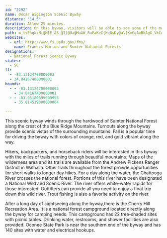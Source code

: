 ```yaml
---
id: "2292"
name: Oscar Wigington Scenic Byway
distance: "14.5"
duration: Allow 25 minutes.
description: On this byway, visitors will be able to see some of the most scenic landscape in the Sumter National Forest.
path: m_tsEhqkzNi@M[E_AS_@I}@Ua@MuAW_RuFaKeC{KqBsDy@a\{KmCgAoBkAgX_VkCwCaAuDqDgRa@uDYgHIgAe@_BiHmMe@kBYoGe@kBi@}@mAiAkA_@qDEib@bA{Bk@mD{BiCsA}@U_AEiBViBp@}x@x]}Bf@sCH}Dq@mn@qP}B}@kG{DiBq@uBSgA?gLj@y@YyBkBs@Yu@GqAX_CzBeAf@aAXa@^SbADn@\xAEn@g@r@eA`@_@v@Cn@b@xBEp@Sd@y@d@oAZgBHsBOq@Na@\w@dBc@p@aE~B{ANcAGib@uHgFgA_B_AqGgKuAgDsAeFkF}VeAkC}CoD}ImFcTmLkFiIy@g@_Bc@}Hm@sCe@qG{EcBKu@ViBhAi@J_@GaEwCqDoBe@OgJu@]KaAeAmDgFs@k@oBu@yBkCI_@S}EUiA_@_AsCmBeLOm@b@aA|A]Ro@JsAw@kAa@qAJiBl@mF~EiA`@eBYqBgA_E}EsBoBsAw@{HeBoB{@yAsA_CmD}@y@m@S{AXgAn@uCdA}Bj@{HLu@Vy@j@i@z@y@De@s@IaIoAyHGeDQmAcAuCmAuEiFkIsB{AoCo@aKa@aCYsAm@sAkAeAgCaGcR[w@i@k@iAMoAViBfAqA\{BiAkHcJ_C_AyAMiMIeAI}@k@_AyAkKqUo@}CPyGg@cDsAgC{E}BmFiBqIqDiCoCyEsHmA_Cu@mCg@kD[sAc@kAoAoBsBkBqL{BgCeB}AeCw@e@s@OyAHqEt@_Aw@wAkCkAc@oBNeK`DoB~@mElDg@NuA?_AN_@Vc@`B_@j@y@\w@CoAk@oEiDcAQ_ADm@XeAx@cAXiBKqJoCyAXSRiA`D_@bBiAlB_A^iTs@kE]kAFqChAc@CkAh@
websites:
  - url: http://www.fs.usda.gov/fms/
    name: Francis Marion and Sumter National Forests
designations:
  - National Forest Scenic Byway
states:
  - SC
ll:
  - -83.13124700000003
  - 34.84167400000001
bounds:
  - - -83.13124700000003
    - 34.84167400000001
  - - -83.05180399999995
    - 35.014519000000064

---
```


This scenic byway winds through the hardwood of Sumter National Forest along the crest of the Blue Ridge Mountains. Turnouts along the byway provide scenic vistas of the surrounding mountains. Fall is a popular time for driving the byway with colors of orange, red, and gold vibrant along the way.

Hikers, backpackers, and horseback riders will be interested in this byway with the miles of trails running through beautiful mountains. Maps of the wilderness area and its trails are available from the Andrew Pickens Ranger District in Walhalla. Other trails throughout the forest provide opportunities for short walks to longer day hikes. For a day along the water, the Chattooga River crosses the national forest. Portions of this river have been designated a National Wild and Scenic River. The river offers white-water rapids for those interested. Outfitters can provide all you need to enjoy a float trip down this wild river. Trout fishing is also a favorite activity on the river.

After a long day of sightseeing along the byway,there is the Cherry Hill Recreation Area. It is a national forest campground located directly along the byway for camping needs. This campground has 22 tree-shaded sites with picnic tables. Drinking water, restrooms, and shower facilities are also provided. Oconee State Park is near the southern end of the byway and has 140 sites with water and electrical hookups.
